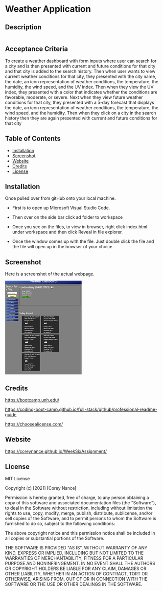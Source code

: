 # Weather Application
## Description
```

```

## Acceptance Criteria


To create a weather dashboard with form inputs where user can search for a city and is then presented with current and future conditions for that city and that city is added to the search history. Then when user wants to view current weather conditions for that city, they presented with the city name, the date, an icon representation of weather conditions, the temperature, the humidity, the wind speed, and the UV index. Then when they view the UV index, they presented with a color that indicates whether the conditions are favorable, moderate, or severe. Next when they view future weather conditions for that city, they presented with a 5-day forecast that displays the date, an icon representation of weather conditions, the temperature, the wind speed, and the humidity. Then when they click on a city in the search history then they are again presented with current and future conditions for that city

## Table of Contents

- [Installation](#installation)
- [Screenshot](#screenshot)
- [Website](#website)
- [Credits](#credits)
- [License](#license)


## Installation
Once pulled over from gitHub onto your local machine.
- First is to open up Microsoft Visual Studio Code.

- Then over on the side bar click ad folder to workspace

- Once you see on the files, to view in browser, right click index.html under workspace and then click Reveal in file explorer.

- Once the window comes up with the file. Just double click the file and the file will open up in the browser of your choice. 

## Screenshot

Here is a screenshot of the actual webpage.
 
 ![Screenshot](assets/images/screenshot.png)
<br>
## Credits
https://bootcamp.unh.edu/ 

https://coding-boot-camp.github.io/full-stack/github/professional-readme-guide

https://choosealicense.com/


## Website
https://coreynance.github.io/WeekSixAssignment/

## License
MIT License

Copyright (c) [2021] [Corey Nance]

Permission is hereby granted, free of charge, to any person obtaining a copy
of this software and associated documentation files (the "Software"), to deal
in the Software without restriction, including without limitation the rights
to use, copy, modify, merge, publish, distribute, sublicense, and/or sell
copies of the Software, and to permit persons to whom the Software is
furnished to do so, subject to the following conditions:

The above copyright notice and this permission notice shall be included in all
copies or substantial portions of the Software.

THE SOFTWARE IS PROVIDED "AS IS", WITHOUT WARRANTY OF ANY KIND, EXPRESS OR
IMPLIED, INCLUDING BUT NOT LIMITED TO THE WARRANTIES OF MERCHANTABILITY,
FITNESS FOR A PARTICULAR PURPOSE AND NONINFRINGEMENT. IN NO EVENT SHALL THE
AUTHORS OR COPYRIGHT HOLDERS BE LIABLE FOR ANY CLAIM, DAMAGES OR OTHER
LIABILITY, WHETHER IN AN ACTION OF CONTRACT, TORT OR OTHERWISE, ARISING FROM,
OUT OF OR IN CONNECTION WITH THE SOFTWARE OR THE USE OR OTHER DEALINGS IN THE
SOFTWARE.
